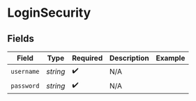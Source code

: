 # LoginSecurity


## Fields

| Field              | Type               | Required           | Description        | Example            |
| ------------------ | ------------------ | ------------------ | ------------------ | ------------------ |
| `username`         | *string*           | :heavy_check_mark: | N/A                | <USERNAME>         |
| `password`         | *string*           | :heavy_check_mark: | N/A                | <PASSWORD>         |